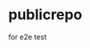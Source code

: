 # publicrepo
for e2e test

































































































































































































































































































































































































































































































































































































































































































































































































































































































































































































































































































































































































































































































































































































































































































































































































































































































































































































































































































